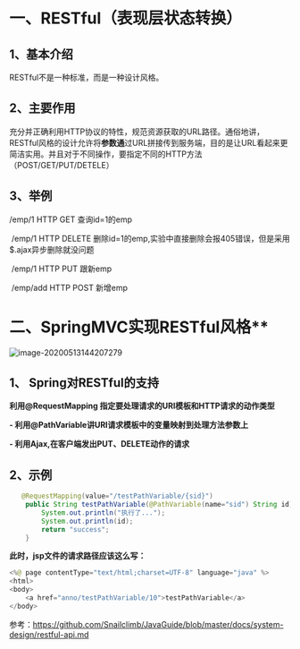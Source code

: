 # 一、RESTful（表现层状态转换）

## **1、基本介绍**

RESTful不是一种标准，而是一种设计风格。

## **2、主要作用**

充分并正确利用HTTP协议的特性，规范资源获取的URL路径。通俗地讲，RESTful风格的设计允许将**参数通**过URL拼接传到服务端，目的是让URL看起来更简洁实用。并且对于不同操作，要指定不同的HTTP方法（POST/GET/PUT/DETELE）

## **3、举例**

 /emp/1  HTTP GET    查询id=1的emp

​    /emp/1  HTTP DELETE   删除id=1的emp,实验中直接删除会报405错误，但是采用$.ajax异步删除就没问题

​    /emp/1  HTTP PUT   跟新emp

​    /emp/add  HTTP POST   新增emp



# 二、SpringMVC实现RESTful风格**

![image-20200513144207279](https://gitee.com/BlacksJack/picture-bed/raw/master/img/20200910181602.png)

## **1、** **Spring对RESTful的支持**

**利用@RequestMapping 指定要处理请求的URI模板和HTTP请求的动作类型**

**- 利用@PathVariable讲URI请求模板中的变量映射到处理方法参数上**

**- 利用Ajax,在客户端发出PUT、DELETE动作的请求**



## **2、示例**

```java
   @RequestMapping(value="/testPathVariable/{sid}")
    public String testPathVariable(@PathVariable(name="sid") String id){
        System.out.println("执行了...");
        System.out.println(id);
        return "success";
    }
```

**此时，jsp文件的请求路径应该这么写：**

```java
<%@ page contentType="text/html;charset=UTF-8" language="java" %>
<html>
<body>
    <a href="anno/testPathVariable/10">testPathVariable</a>
</body>
```



参考：https://github.com/Snailclimb/JavaGuide/blob/master/docs/system-design/restful-api.md